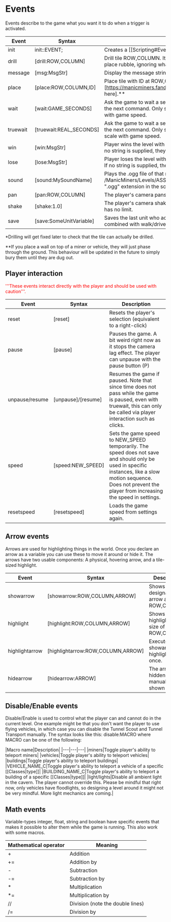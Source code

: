 # Events
Events describe to the game what you want it to do when a trigger is activated.

|Event|Syntax|Description|
|---|---|---|
|init|init::EVENT;|Creates a [[Scripting#Event Chains|event chain ]]that is called at start before any trigger in the level.|
|drill|[drill:ROW,COLUMN]|Drill tile ROW,COLUMN. It will play the appropriate effect and place rubble, ignoring what tile it is.*|
|message|[msg:MsgStr]|Display the message string MsgStr, as defined above.|
|place|[place:ROW,COLUMN,ID]|Place tile with ID at ROW,COLUMN. You can find IDs of the tiles [https://manicminers.fandom.com/wiki/Level_data_file#Tile_ID_list: here].**|
|wait|[wait:GAME_SECONDS]|Ask the game to wait a set amount of seconds before executing the next command. Only supported within an event chain. Scales with game speed.|
|truewait|[truewait:REAL_SECONDS]|Ask the game to wait a set amount of seconds before executing the next command. Only supported within a event chain. Does not scale with game speed.|
|win|[win:MsgStr]|Player wins the level with the message defined by string MsgStr. If no string is supplied, they win the level anyway.|
|lose|[lose:MsgStr]|Player loses the level with the message defined by string MsgStr. If no string is supplied, they lose the level anyway.|
|sound|[sound:MySoundName]|Plays the .ogg file of that name from /ManicMiners/Levels/ASSETS/Sounds (do '''not''' include the ".ogg" extension in the script)|
|pan|[pan:ROW,COLUMN]|The player's camera pans to the tile at ROW,COLUMN|
|shake|[shake:1.0]|The player's camera shakes with magnitude 1.0. The magnitude has no limit.|
|save|[save:SomeUnitVariable]|Saves the last unit who activated a trigger into a variable. Can be combined with walk/drive/enter triggers for example.|

*Drilling will get fixed later to check that the tile can actually be drilled.

**If you place a wall on top of a miner or vehicle, they will just phase through the ground. This behaviour will be updated in the future to simply bury them until they are dug out.

## Player interaction
<span style="color:#FF0000">'''These events interact directly with the player and should be used with caution'''.</span>

|Event|Syntax|Description|
|---|---|---|
|reset|[reset]|Resets the player's selection (equivalent to a right-click)|
|pause|[pause]|Pauses the game. A bit weird right now as it stops the camera lag effect. The player can unpause with the pause button (P)|
|unpause/resume|[unpause]/[resume]|Resumes the game if paused. Note that since time does not pass while the game is paused, even with truewait, this can only be called via player interaction such as clicks.|
|speed|[speed:NEW_SPEED]|Sets the game speed to NEW_SPEED temporarily. The speed does not save and should only be used in specific instances, like a slow motion sequence. Does not prevent the player from increasing the speed in settings.|
|resetspeed|[resetspeed]|Loads the game speed from settings again.|

## Arrow events
Arrows are used for highlighting things in the world. Once you declare an arrow as a variable you can use these to move it around or hide it. The arrows have two usable components: A physical, hovering arrow, and a tile-sized highlight.

|Event|Syntax|Description|
|---|---|---|
|showarrow|[showarrow:ROW,COLUMN,ARROW]|Shows the designated arrow at the tile ROW,COLUMN.|
|highlight|[highlight:ROW,COLUMN,ARROW]|Shows a highlight the size of a tile at ROW,COLUMN.|
|highlightarrow|[highlightarrow:ROW,COLUMN,ARROW]|Executes both showarrow and highlight at once.|
|hidearrow|[hidearrow:ARROW]|The arrow is hidden until manually shown again.|

## Disable/Enable events
Disable/Enable is used to control what the player can and cannot do in the current level. One example might be that you don't want the player to use flying vehicles, in which case you can disable the Tunnel Scout and Tunnel Transport manually. The syntax looks like this:
 disable:MACRO
where MACRO can be one of the following:

|Macro name|Description|
|---|---|---|
|miners|Toggle player's ability to teleport miners|
|vehicles|Toggle player's ability to teleport vehicles|
|buildings|Toggle player's ability to teleport buildings|
|VEHICLE_NAME_C|Toggle player's ability to teleport a vehicle of a specific [[Classes|type]]|
|BUILDING_NAME_C|Toggle player's ability to teleport a building of a specific [[Classes|type]]|
|light/lights|Disable all ambient light in the cavern. The player cannot override this. Please be mindful that right now, only vehicles have floodlights, so designing a level around it might not be very mindful. More light mechanics are coming.|

## Math events
Variable-types integer, float, string and boolean have specific events that makes it possible to alter them while the game is running. This also work with some macros.


|Mathematical operator|Meaning|
|---|---|
|+|Addition
|+=|Addition by
|-|Subtraction
|-=|Subtraction by
|*|Multiplication
|*=|Multiplication by
|//|Division (note the double lines)
|/=|Division by
